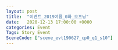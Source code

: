 ```yaml
---
layout: post
title:  "이벤트_2019여름_0화_오프닝"
date:   2020-12-13 17:00:00 +0000
categories: Event
Tags: Story Event
SceneCode: ["scene_evt190627_cp0_q1_s10"]
---
```

